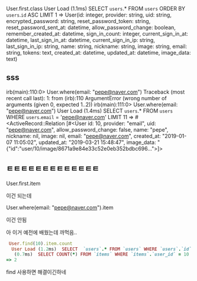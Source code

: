 User.first.class
User Load (1.1ms) SELECT `users`.\* FROM `users` ORDER BY `users`.`id` ASC LIMIT 1
=> User(id: integer, provider: string, uid: string, encrypted_password: string, reset_password_token: string, reset_password_sent_at: datetime, allow_password_change: boolean, remember_created_at: datetime, sign_in_count: integer, current_sign_in_at: datetime, last_sign_in_at: datetime, current_sign_in_ip: string, last_sign_in_ip: string, name: string, nickname: string, image: string, email: string, tokens: text, created_at: datetime, updated_at: datetime, image_data: text)

## sss

irb(main):110:0> User.where(email: "pepe@naver.com")
Traceback (most recent call last):
1: from (irb):110
ArgumentError (wrong number of arguments (given 0, expected 1..2))
irb(main):111:0> User.where(email: "pepe@naver.com")
User Load (1.4ms) SELECT `users`.\* FROM `users` WHERE `users`.`email` = 'pepe@naver.com' LIMIT 11
=> #<ActiveRecord::Relation [#<User id: 10, provider: "email", uid: "pepe@naver.com", allow_password_change: false, name: "pepe", nickname: nil, image: nil, email: "pepe@naver.com", created_at: "2019-01-07 11:05:02", updated_at: "2019-03-21 15:48:47", image_data: "{\"id\":\"user/10/image/8671a9e84e33c52e0eb352bdbc696...">]>

## ㅌㅌㅌㅌㅌㅌㅌㅌㅌㅌㅌㅌㅌ

User.first.item

이건 되는데

User.where(email: "pepe@naver.com").item

이건 안됨

아 이거 예전에 배웠는데 까먹음..

```ruby
 User.find(10).item.count
  User Load (1.2ms)  SELECT  `users`.* FROM `users` WHERE `users`.`id` = 10 LIMIT 1
   (0.7ms)  SELECT COUNT(*) FROM `items` WHERE `items`.`user_id` = 10
=> 2
```

find 사용하면 해결이긴하네
